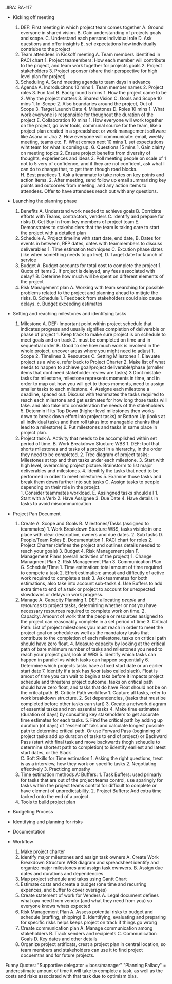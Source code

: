 JIRA: BA-117

- Kicking off meeting
	1. DEF: First meeting in which project team comes together
		A. Ground everyone in shared vision. 
		B. Gain understanding of projects goals and scope. 
	    C. Understand each persons individual role 
		D. Ask questions and offer insights
		E. set expectations how individually contriube to the project
	2. Team attendees in Kickoff meeting
		A. Team members identified in RACI chart
			1. Project teamembers: How each member will contribute to the project, and team work together for projects goals
			2. Project stakeholders
			3. Project sponsor (share their perspective for high level plan for project)
	3. Scheduling 
		A. Send meeting agenda to team days in advance
	4. Agenda
		A. Indroducitons 10 mins
			1. Team member names
			2. Project roles
			3. Fun fact
		B. Background 5 mins
			1. How the project came to be
			2. Why the project matters
			3. Shared Vision
		C. Goals and Scope 10 mins
			1. In-Scope 
			2. Also boundaries around the project, Out of Scope
			3. Target Launch Date
			4. Milestones
		D. Roles 10 mins
			1. What work everyone is responsible for thoughout the duration of the project
		E. Collaboration 10 mins 
			1. How everyone will work together on the project, go over tools, communal source for the team, like a project plan created in a spreadsheet or work management software like Asana or Jira
			2. How everyone will communicate: email, weekly meeting, teams etc. 
		F. What comes next 10 mins
			1. set expectations wiht team for what is coming up. 
		G. Questions 15 mins
			1. Gain clairty on meeting topics
			2. Ensure project benefits from diversity of thoughts, experiences and ideas
			3. Poll meeting people on scale of 1 not to 5 very of confidence, and if they are not confident, ask what I can do to change that, to get them though road blocks.   
		H. Best practices
			1. Ask a teammate to take notes on key points and action items. 
			2. After meeting, send follow up email summarizing key points and outcomes from meeting, and any action items to attendees. Offer to have attendees reach out with any questions. 

- Launching the planning phase
	1. Benefits
		A. Understand work needed to achieve goals
		B. Corridate efforts with Teams, contractors, venders 
		C. Identify and prepare for risks
		D. Get Buy In from key members of project team
		E. Demonstrates to stakeholders that the team is taking care to start the project with a detailed plan
	2. Schedule
		A. Project timeline with start date, end date,
		B. Dates for events in between, RFP dates, dates with teammembers to discuss deliverables
			1. Time estimation techniques
		C. Excution phase dates (like when something needs to go live), 
		D. Target date for launch of service
	3. Budget
		A. Budget accounts for total cost to complete the project
			1. Quote of items 
			2. If project is delayed, any fees associated with delay?
		B. Deterime how much will be spent on different elements of the project
	4. Risk Management plan
		A. Working with team searching for possible problems related to the project and planning ahead to mitigte the risks.
		B. Schedule
			1. Feedback from stakeholders could also cause delays. 
		c. Budget exceeding estimates
- Setting and reaching milestones and identifying tasks
	1. Milestone
		A. DEF: Important point within project schedule that indicates progress and usually signifies completion of deliverable or phase of project
			1. Keep track to make sure project is on schedule to meet goals and on track
			2. must be completed on time and in sequential order
		B. Good to see how much work is involved in the whole project, uncover areas where you might need to adjust
			1. Scope
			2. Timelines
			3. Resources
		C. Setting Milestones
			1. Elavuate project as a whole, refer back to Project Charter
			2. Make list of what needs to happen to achieve goal/project deliverable/phase (smaller items that dont need stakeholder review are tasks)
			3 Dont mistake tasks for milestone, milestone represents moments in time, and in order to map out how you will get to thoes moments, need to assign smaller tasks to each milestone. 
			4. Assigne each milestone a deadline, spaced out. Discuss with teammates the tasks required to reach each milestone and get estimates for how long those tasks will take. and also take into consideration the needs of the stakeholders 
			5. Determin if its Top Down (higher level milestones then works down to break down effort into project tasks) or Bottom Up (looks at all individual tasks and then roll takss into managable chunks that lead to a milestone)
			6. Put milestones and tasks in same place in project plan.
	2. Project task
		A. Activity that needs to be accomplished within set period of time. 
		B. Work Breakdown Stucture WBS
			1. DEF: tool that shorts milestones and tasks of a project in a hierarchy, in the order they need to be completed. 
			2. Tree diagram of project tasks; Milestones at top and then tasks under each milestone.
			3. Start with high level, overarching project picture. Brainstorm to list major deliverables and milestones. 
			4. Idenitify the tasks that need to be performed in order to meet milestones
			5. Examine those tasks and break them down further into sub tasks
		C. Assign tasks to people depending on their role in the proejct.  
			1. Consider teammates workload. 
		E. Assingned tasks should all 
			1. Start with a Verb
			2. Have Assignee 
			3. Due Date
			4. Have details in tasks to avoid miscommunication 
- Project Pan Document 
	1. Create
		A. Scope and Goals
		B. Milestones/Tasks (assigned to teammates)
			1. Work Breakdown Stucture WBS, tasks visible in one place with clear description, owners and due dates.
			2. Sub tasks 
		D. People/Team Roles
		E. Documentation
			1. RACI chart for roles
			2. Project Charter (defines the project and outlines details needed to reach your goals)
			3. Budget
			4. Risk Management plan
		F. Management Plans (overall activities of the project)
			1. Change Managment Plan
			2. Risk Management Plan
			3. Communication Plan
		G. Schedule/Time 
			1. Time estimation: total amount of time required to compete a task
			2. Effort estimation: amout and difficutly of active work required to complete a task
			3. Ask teammates for both estimations, also take into account sub-tasks
			4. Use Buffers to add extra time to end of a task or project to account for unexpected slowdowns or delays in work progress. 
	2. Manage
		A. Capacity Planning
			1. DEF: allocating *people* and *resources* to project tasks, determining whether or not you have necessary resources required to complete work on time. 
			2. Capacity: Amount of work that the people or resources assigned to the project can reasonably complete in a set period of time
			3. Critical Path: List of project milestones you must reach in order to meet the project goal on schedule as well as the mandatory tasks that contribute to the completion of each milestone. tasks on critical path should have zero float.
			4. Measure capacity by looking at the critical path of bare minimum number of tasks and milestones you need to reach your project goal, look at WBS
			5. Identify which tasks can happen in parallel vs which tasks can happen sequentially 
			6. Determine which projects tasks have a fixed start date or an earlier start date
			7. Identify if a task has *float* (also called slack). Float is amout of time you can wait to begin a taks before it impacts project schedule and threatens project outcome. tasks on critical path should have zero float, and tasks that do have Float should not be on the critcal path.
		B. Criticle Path workflow
			1. Capture all tasks, refer to work breakdown structure. 
			2. Set dependencies, (tasks that must be completed before other tasks can start)
			3. Create a network diagram of essential tasks and non essential tasks
			4. Make time estimates (duration of days) by consulting key stakeholders to get accurate time estimates for each tasks. 
			5. Find the critical path by adding up duration (of days) of "essential" taks and calculate longest possible path to determine critical path. Or use Forward Pass (beginning of project tasks add up duration of tasks to end of project) or Backward Pass (start with final task and move backwards thogh scheudle to determine shortest path to completion) to iidentify earliest and latest start dates, or the Slack  
		C. Soft Skills for Time estimation
			1. Asking the right questions, treat is as a interview, how they work on specific tasks
			2. Negotiating effectively
			3. Practicing empathy
	3. Time estimation methods
		A: Buffers:
			1. Task Buffers: used primarly for tasks that are out of the project teams control, use sparingly for tasks within the project teams control for difficult to complete or have element of unpredictability. 
			2. Project Buffers: Add extra time tacked onto the end of a project. 
	4. Tools to build project plan








- Budgeting Process
- Identifying and planning for risks
- Documentation 



- Workflow
	1. Make project charter
	2. Identify major milestones and assign task owners 
		A. Create Work Breakdown Structure WBS diagram and spreadsheet identify and organize major milestones and assign task ownwers. 
		B. Assign due dates and durations and dependencies
	3. Map project schedule and takss using Gantt Chart
	4. Estimate costs and create a budget (one time and recurring expences, and buffer to cover overages)
	5. Create statement of work for Venders
		A. Legal document defines what oyu need from vendor (and what they need from you) so everyone knows whats expected
	6. Risk Management Plan
		A. Assess potential risks to budget and schedule (staffing, shipping)
		B. Identifying, evaluating and preparing for specific risks helps keeps project on track if things go wrong
	7. Create communication plan
		A. Manage communication among stakeholders
		B. Track senders and recipients
		C. Communication Goals
		D. Key dates and other details
	8. Organize project artificats, creat a project plan in central location, so team members and stakeholders can use it to find project docuemtns and for future projects. 
		

Funny Quotes:
"Supportive delegator = boss/manager"
"Planning Fallacy" = underestimate amount of time it will take to complete a task, as well as the costs and risks associated with that task due to optimism bias. 
